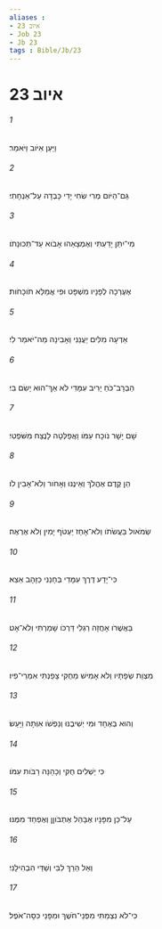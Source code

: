 ```yaml
---
aliases : 
- איוב 23
- Job 23
- Jb 23
tags : Bible/Jb/23
---
```


# איוב 23

###### 1
וַיַּעַן אִיֹּוב וַיֹּאמַר׃
###### 2
גַּם־הַיֹּום מְרִי שִׂחִי יָדִי כָּבְדָה עַל־אַנְחָתִי׃
###### 3
מִי־יִתֵּן יָדַעְתִּי וְאֶמְצָאֵהוּ אָבֹוא עַד־תְּכוּנָתֹו׃
###### 4
אֶעֶרְכָה לְפָנָיו מִשְׁפָּט וּפִי אֲמַלֵּא תֹוכָחֹות׃
###### 5
אֵדְעָה מִלִּים יַעֲנֵנִי וְאָבִינָה מַה־יֹּאמַר לִי׃
###### 6
הַבְּרָב־כֹּחַ יָרִיב עִמָּדִי לֹא אַךְ־הוּא יָשִׂם בִּי׃
###### 7
שָׁם יָשָׁר נֹוכָח עִמֹּו וַאֲפַלְּטָה לָנֶצַח מִשֹּׁפְטִי׃
###### 8
הֵן קֶדֶם אֶהֱלֹךְ וְאֵינֶנּוּ וְאָחֹור וְלֹא־אָבִין לֹו׃
###### 9
שְׂמֹאול בַּעֲשֹׂתֹו וְלֹא־אָחַז יַעְטֹף יָמִין וְלֹא אֶרְאֶה׃
###### 10
כִּי־יָדַע דֶּרֶךְ עִמָּדִי בְּחָנַנִי כַּזָּהָב אֵצֵא׃
###### 11
בַּאֲשֻׁרֹו אָחֲזָה רַגְלִי דַּרְכֹּו שָׁמַרְתִּי וְלֹא־אָט׃
###### 12
מִצְוַת שְׂפָתָיו וְלֹא אָמִישׁ מֵחֻקִּי צָפַנְתִּי אִמְרֵי־פִיו׃
###### 13
וְהוּא בְאֶחָד וּמִי יְשִׁיבֶנּוּ וְנַפְשֹׁו אִוְּתָה וַיָּעַשׂ׃
###### 14
כִּי יַשְׁלִים חֻקִּי וְכָהֵנָּה רַבֹּות עִמֹּו׃
###### 15
עַל־כֵּן מִפָּנָיו אֶבָּהֵל אֶתְבֹּוןֵן וְאֶפְחַד מִמֶּנּוּ׃
###### 16
וְאֵל הֵרַךְ לִבִּי וְשַׁדַּי הִבְהִילָנִי׃
###### 17
כִּי־לֹא נִצְמַתִּי מִפְּנֵי־חֹשֶׁךְ וּמִפָּנַי כִּסָּה־אֹפֶל׃
